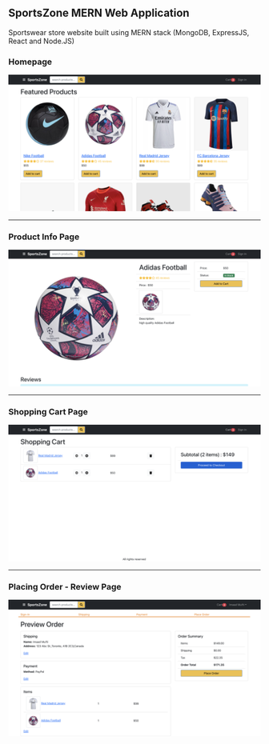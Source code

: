 ## SportsZone MERN Web Application

Sportswear store website built using MERN stack (MongoDB, ExpressJS, React and Node.JS)


### Homepage


<img src="/frontend/public/images/home.jpg" alt="SportsZone" width="700"/>

---

### Product Info Page


<img src="/frontend/public/images/prod_info.jpg" alt="SportsZone" width="700"/>

---

### Shopping Cart Page


<img src="/frontend/public/images/cart.jpg" alt="SportsZone" width="700"/>

---

### Placing Order - Review Page


<img src="/frontend/public/images/place_order.jpg" alt="SportsZone" width="700"/>

